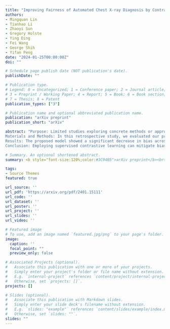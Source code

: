 ```yaml
---
title: "Improving Fairness of Automated Chest X-ray Diagnosis by Contrastive Learning"
authors:
- Mingquan Lin
- Tianhao Li
- Zhaoyi Sun
- Gregory Holste
- Ying Ding
- Fei Wang
- George Shih
- Yifan Peng
date: "2024-01-25T00:00:00Z"
doi: ""

# Schedule page publish date (NOT publication's date).
publishDate: ""

# Publication type.
# Legend: 0 = Uncategorized; 1 = Conference paper; 2 = Journal article;
# 3 = Preprint / Working Paper; 4 = Report; 5 = Book; 6 = Book section;
# 7 = Thesis; 8 = Patent
publication_types: ["3"]

# Publication name and optional abbreviated publication name.
publication: "arXiv preprint"
publication_short: "arXiv"

abstract: "Purpose: Limited studies exploring concrete methods or approaches to tackle and enhance model fairness in the radiology domain. Our proposed AI model utilizes supervised contrastive learning to minimize bias in CXR diagnosis.
Materials and Methods: In this retrospective study, we evaluated our proposed method on two datasets: the Medical Imaging and Data Resource Center (MIDRC) dataset with 77,887 CXR images from 27,796 patients collected as of April 20, 2023 for COVID-19 diagnosis, and the NIH Chest X-ray (NIH-CXR) dataset with 112,120 CXR images from 30,805 patients collected between 1992 and 2015. In the NIH-CXR dataset, thoracic abnormalities include atelectasis, cardiomegaly, effusion, infiltration, mass, nodule, pneumonia, pneumothorax, consolidation, edema, emphysema, fibrosis, pleural thickening, or hernia. Our proposed method utilizes supervised contrastive learning with carefully selected positive and negative samples to generate fair image embeddings, which are fine-tuned for subsequent tasks to reduce bias in chest X-ray (CXR) diagnosis. We evaluated the methods using the marginal AUC difference (δ mAUC).
Results: The proposed model showed a significant decrease in bias across all subgroups when compared to the baseline models, as evidenced by a paired T-test (p<0.0001). The δ mAUC obtained by our method were 0.0116 (95% CI, 0.0110-0.0123), 0.2102 (95% CI, 0.2087-0.2118), and 0.1000 (95% CI, 0.0988-0.1011) for sex, race, and age on MIDRC, and 0.0090 (95% CI, 0.0082-0.0097) for sex and 0.0512 (95% CI, 0.0512-0.0532) for age on NIH-CXR, respectively.
Conclusion: Employing supervised contrastive learning can mitigate bias in CXR diagnosis, addressing concerns of fairness and reliability in deep learning-based diagnostic methods."

# Summary. An optional shortened abstract.
summary: <b style="font-size:120%;color:#3C94B5">arXiv preprint</b><br> Contrastive learning method for improved fairness in automated chest X-ray classification.

tags:
- Source Themes
featured: true

url_source: ''
url_pdf: 'https://arxiv.org/pdf/2401.15111'
url_code: ''
url_dataset: ''
url_poster: ''
url_project: ''
url_slides: ''
url_video: ''

# Featured image
# To use, add an image named `featured.jpg/png` to your page's folder.
image:
  caption: ''
  focal_point: ""
  preview_only: false

# Associated Projects (optional).
#   Associate this publication with one or more of your projects.
#   Simply enter your project's folder or file name without extension.
#   E.g. `internal-project` references `content/project/internal-project/index.md`.
#   Otherwise, set `projects: []`.
projects: []

# Slides (optional).
#   Associate this publication with Markdown slides.
#   Simply enter your slide deck's filename without extension.
#   E.g. `slides: "example"` references `content/slides/example/index.md`.
#   Otherwise, set `slides: ""`.
slides: ""
---
```

